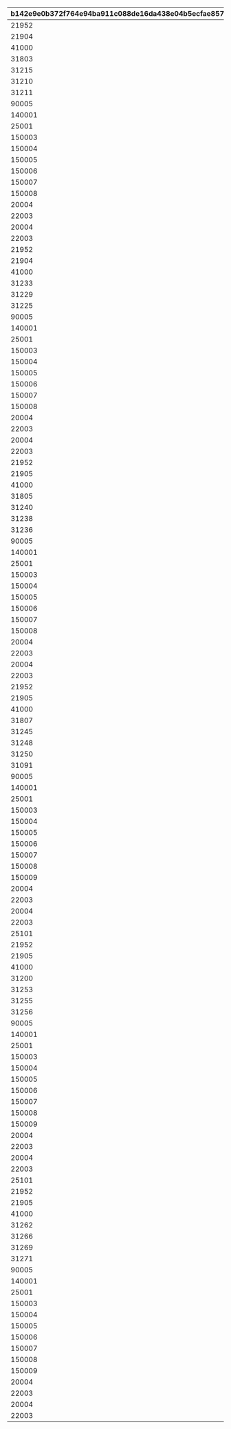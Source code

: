 |b142e9e0b372f764e94ba911c088de16da438e04b5ecfae857b1a68df11d8c99|54a29cc5d1434d90b3a2f2812f8484c39148ac91cd819025b27d248cb4aa345e|61ee59993b25bdd275e9c39096644879bebef562fd2b050b637e57c3b882e990|52f19e0082a2a758bfdcd3e49465ea5f39f60cbc957e26f829ed96b2816bab55|1c88d0085d8b630fa76a8a083423cc6c586c7ed75b71ead1dcc2a659d82ccd13|2400b81c76d669aca99ab481c095a6b5003895114607fd8cba6ff53d9c3e2a76|1d770c2991c21e5a88970ea1a41dad8eaa1dfb759820c24d0d682fcdc97ef203|460cc9eeced767e1c1e37fcd61f6d35c467e448b8a6b47f336a712d3a71347ea|
| --- | --- | --- | --- | --- | --- | --- | --- |
|21952|1|1|20000|96001|1|1|2|
|21904|2|1|10000|96001|1|1|2|
|41000|3|1|10000|96001|1|1|2|
|31803|4|1|2000|96001|5|5|2|
|31215|5|1|1500|96001|5|5|2|
|31210|6|1|1500|96001|5|5|2|
|31211|7|1|1500|96001|5|5|2|
|90005|8|1|1250|96001|10|5|2|
|140001|9|1|500|96001|20|10|4|
|25001|10|1|500|96001|10|5|2|
|150003|11|1|100|96001|5|5|4|
|150004|12|1|130|96001|5|5|4|
|150005|13|1|150|96001|5|5|4|
|150006|14|1|180|96001|5|5|4|
|150007|15|1|200|96001|5|5|4|
|150008|16|1|230|96001|5|5|4|
|20004|17|1|500|96001|5|100|2|
|22003|18|1|200|96001|5|100|2|
|20004|19|1|1000|96001|0|100|2|
|22003|20|1|400|96001|0|100|2|
|21952|21|2|20000|96002|1|1|2|
|21904|22|2|10000|96002|1|1|2|
|41000|23|2|10000|96002|1|1|2|
|31233|24|2|1500|96002|5|5|2|
|31229|25|2|1500|96002|5|5|2|
|31225|26|2|1500|96002|5|5|2|
|90005|27|2|1250|96002|10|5|2|
|140001|28|2|500|96002|20|10|4|
|25001|29|2|500|96002|10|5|2|
|150003|30|2|100|96002|5|5|4|
|150004|31|2|130|96002|5|5|4|
|150005|32|2|150|96002|5|5|4|
|150006|33|2|180|96002|5|5|4|
|150007|34|2|200|96002|5|5|4|
|150008|35|2|230|96002|5|5|4|
|20004|36|2|500|96002|5|100|2|
|22003|37|2|200|96002|5|100|2|
|20004|38|2|1000|96002|0|100|2|
|22003|39|2|400|96002|0|100|2|
|21952|40|3|20000|96003|1|1|2|
|21905|41|3|10000|96003|1|1|2|
|41000|42|3|10000|96003|1|1|2|
|31805|43|3|2000|96003|5|5|2|
|31240|44|3|1500|96003|5|5|2|
|31238|45|3|1500|96003|5|5|2|
|31236|46|3|1500|96003|5|5|2|
|90005|47|3|2500|96003|5|10|2|
|140001|48|3|2500|96003|5|50|4|
|25001|49|3|500|96003|5|5|2|
|150003|50|3|500|96003|5|30|4|
|150004|51|3|650|96003|5|30|4|
|150005|52|3|750|96003|5|30|4|
|150006|53|3|900|96003|5|30|4|
|150007|54|3|1000|96003|5|30|4|
|150008|55|3|1150|96003|5|30|4|
|20004|56|3|2500|96003|5|500|2|
|22003|57|3|1000|96003|5|500|2|
|20004|58|3|1000|96003|0|100|2|
|22003|59|3|400|96003|0|100|2|
|21952|60|4|20000|96004|1|1|2|
|21905|61|4|10000|96004|1|1|2|
|41000|62|4|10000|96004|2|1|2|
|31807|63|4|2000|96004|5|5|2|
|31245|64|4|1500|96004|5|5|2|
|31248|65|4|1500|96004|5|5|2|
|31250|66|4|1500|96004|5|5|2|
|31091|67|4|1500|96004|5|5|2|
|90005|68|4|2500|96004|5|10|2|
|140001|69|4|2500|96004|10|50|4|
|25001|70|4|1000|96004|10|10|2|
|150003|71|4|500|96004|5|30|4|
|150004|72|4|650|96004|5|30|4|
|150005|73|4|750|96004|5|30|4|
|150006|74|4|900|96004|5|30|4|
|150007|75|4|1000|96004|5|30|4|
|150008|76|4|1150|96004|5|30|4|
|150009|77|4|1300|96004|5|30|4|
|20004|78|4|2500|96004|5|500|2|
|22003|79|4|1000|96004|5|500|2|
|20004|80|4|1000|96004|0|100|2|
|22003|81|4|400|96004|0|100|2|
|25101|82|5|20000|96005|1|1|2|
|21952|83|5|20000|96005|1|1|2|
|21905|84|5|10000|96005|1|1|2|
|41000|85|5|10000|96005|2|1|2|
|31200|86|5|1500|96005|5|5|2|
|31253|87|5|1500|96005|5|5|2|
|31255|88|5|1500|96005|5|5|2|
|31256|89|5|1500|96005|5|5|2|
|90005|90|5|2500|96005|5|10|2|
|140001|91|5|2500|96005|10|50|4|
|25001|92|5|1000|96005|10|10|2|
|150003|93|5|500|96005|5|30|4|
|150004|94|5|650|96005|5|30|4|
|150005|95|5|750|96005|5|30|4|
|150006|96|5|900|96005|5|30|4|
|150007|97|5|1000|96005|5|30|4|
|150008|98|5|1150|96005|5|30|4|
|150009|99|5|1300|96005|5|30|4|
|20004|100|5|2500|96005|5|500|2|
|22003|101|5|1000|96005|5|500|2|
|20004|102|5|1000|96005|0|100|2|
|22003|103|5|400|96005|0|100|2|
|25101|104|6|20000|96006|1|1|2|
|21952|105|6|20000|96006|1|1|2|
|21905|106|6|10000|96006|1|1|2|
|41000|107|6|10000|96006|2|1|2|
|31262|108|6|1500|96006|5|5|2|
|31266|109|6|1500|96006|5|5|2|
|31269|110|6|1500|96006|5|5|2|
|31271|111|6|1500|96006|5|5|2|
|90005|112|6|2500|96006|5|10|2|
|140001|113|6|2500|96006|10|50|4|
|25001|114|6|1000|96006|10|10|2|
|150003|115|6|500|96006|5|30|4|
|150004|116|6|650|96006|5|30|4|
|150005|117|6|750|96006|5|30|4|
|150006|118|6|900|96006|5|30|4|
|150007|119|6|1000|96006|5|30|4|
|150008|120|6|1150|96006|5|30|4|
|150009|121|6|1300|96006|5|30|4|
|20004|122|6|2500|96006|5|500|2|
|22003|123|6|1000|96006|5|500|2|
|20004|124|6|1000|96006|0|100|2|
|22003|125|6|400|96006|0|100|2|